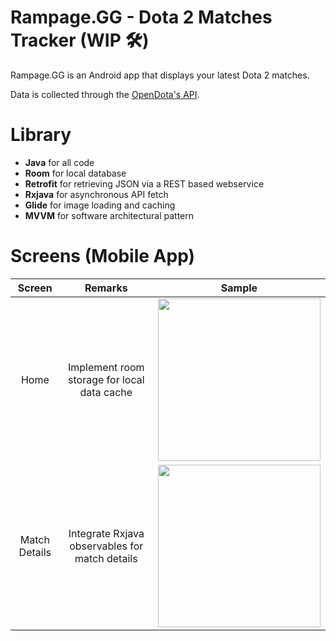 # Rampage.GG - Dota 2 Matches Tracker (WIP 🛠️)
Rampage.GG is an Android app that displays your latest Dota 2 matches.

Data is collected through the [OpenDota's API](https://docs.opendota.com).

# Library
* **Java** for all code
* **Room** for local database
* **Retrofit** for retrieving JSON via a REST based webservice
* **Rxjava** for asynchronous API fetch
* **Glide** for image loading and caching
* **MVVM** for software architectural pattern

# Screens (Mobile App)
| **Screen**            | **Remarks**            | **Sample**                                                                                                                    |
| :-------------------: |  :-------------------: |:-----------------------------------------------------------------------------------------------------------------------------:|
| Home                  | Implement room storage for local data cache |<img src="https://user-images.githubusercontent.com/42314281/109410014-3a1cef80-79d2-11eb-972d-d115a9693cfd.png" width="260"/> |
| Match Details         | Integrate Rxjava observables for match details |<img src="https://user-images.githubusercontent.com/42314281/109410016-3be6b300-79d2-11eb-9809-64f4ef9ab887.png" width="260"/> |
